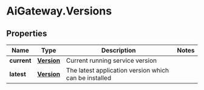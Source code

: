 # AiGateway.Versions

## Properties
Name | Type | Description | Notes
------------ | ------------- | ------------- | -------------
**current** | [**Version**](Version.md) | Current running service version | 
**latest** | [**Version**](Version.md) | The latest application version which can be installed | 


